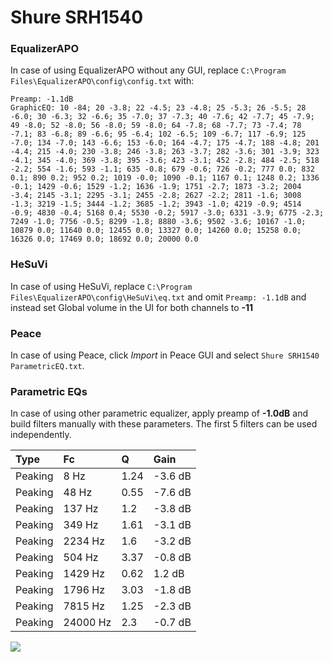 # Shure SRH1540

### EqualizerAPO
In case of using EqualizerAPO without any GUI, replace `C:\Program Files\EqualizerAPO\config\config.txt`
with:
```
Preamp: -1.1dB
GraphicEQ: 10 -84; 20 -3.8; 22 -4.5; 23 -4.8; 25 -5.3; 26 -5.5; 28 -6.0; 30 -6.3; 32 -6.6; 35 -7.0; 37 -7.3; 40 -7.6; 42 -7.7; 45 -7.9; 49 -8.0; 52 -8.0; 56 -8.0; 59 -8.0; 64 -7.8; 68 -7.7; 73 -7.4; 78 -7.1; 83 -6.8; 89 -6.6; 95 -6.4; 102 -6.5; 109 -6.7; 117 -6.9; 125 -7.0; 134 -7.0; 143 -6.6; 153 -6.0; 164 -4.7; 175 -4.7; 188 -4.8; 201 -4.4; 215 -4.0; 230 -3.8; 246 -3.8; 263 -3.7; 282 -3.6; 301 -3.9; 323 -4.1; 345 -4.0; 369 -3.8; 395 -3.6; 423 -3.1; 452 -2.8; 484 -2.5; 518 -2.2; 554 -1.6; 593 -1.1; 635 -0.8; 679 -0.6; 726 -0.2; 777 0.0; 832 0.1; 890 0.2; 952 0.2; 1019 -0.0; 1090 -0.1; 1167 0.1; 1248 0.2; 1336 -0.1; 1429 -0.6; 1529 -1.2; 1636 -1.9; 1751 -2.7; 1873 -3.2; 2004 -3.4; 2145 -3.1; 2295 -3.1; 2455 -2.8; 2627 -2.2; 2811 -1.6; 3008 -1.3; 3219 -1.5; 3444 -1.2; 3685 -1.2; 3943 -1.0; 4219 -0.9; 4514 -0.9; 4830 -0.4; 5168 0.4; 5530 -0.2; 5917 -3.0; 6331 -3.9; 6775 -2.3; 7249 -1.0; 7756 -0.5; 8299 -1.8; 8880 -3.6; 9502 -3.6; 10167 -1.0; 10879 0.0; 11640 0.0; 12455 0.0; 13327 0.0; 14260 0.0; 15258 0.0; 16326 0.0; 17469 0.0; 18692 0.0; 20000 0.0
```

### HeSuVi
In case of using HeSuVi, replace `C:\Program Files\EqualizerAPO\config\HeSuVi\eq.txt` and omit `Preamp:
-1.1dB` and instead set Global volume in the UI for both channels to **-11**

### Peace
In case of using Peace, click *Import* in Peace GUI and select `Shure SRH1540 ParametricEQ.txt`.

### Parametric EQs
In case of using other parametric equalizer, apply preamp of **-1.0dB** and build filters manually with
these parameters. The first 5 filters can be used independently.

| Type    | Fc       |    Q | Gain    |
|:--------|:---------|:-----|:--------|
| Peaking | 8 Hz     | 1.24 | -3.6 dB |
| Peaking | 48 Hz    | 0.55 | -7.6 dB |
| Peaking | 137 Hz   | 1.2  | -3.8 dB |
| Peaking | 349 Hz   | 1.61 | -3.1 dB |
| Peaking | 2234 Hz  | 1.6  | -3.2 dB |
| Peaking | 504 Hz   | 3.37 | -0.8 dB |
| Peaking | 1429 Hz  | 0.62 | 1.2 dB  |
| Peaking | 1796 Hz  | 3.03 | -1.8 dB |
| Peaking | 7815 Hz  | 1.25 | -2.3 dB |
| Peaking | 24000 Hz | 2.3  | -0.7 dB |

![](https://raw.githubusercontent.com/jaakkopasanen/AutoEq/master/results/innerfidelity/sbaf-serious/Shure%20SRH1540/Shure%20SRH1540.png)